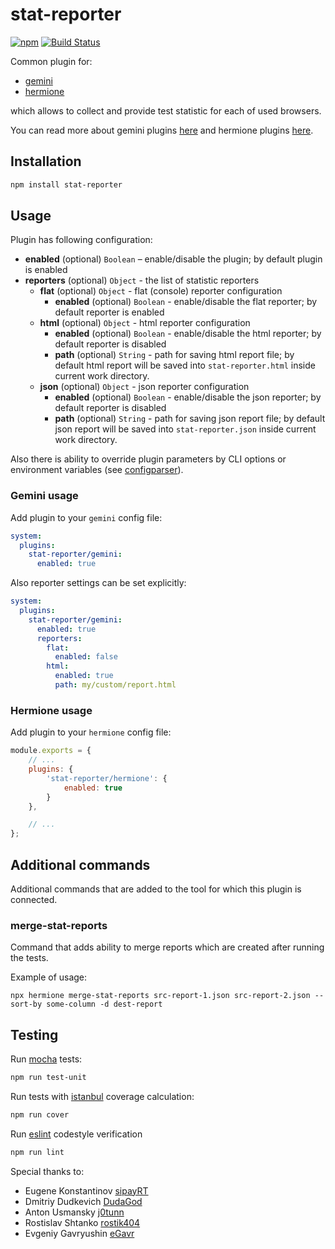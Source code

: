 # stat-reporter

[![npm](https://img.shields.io/npm/v/stat-reporter.svg)](https://www.npmjs.com/package/stat-reporter)
[![Build Status](https://travis-ci.org/gemini-testing/stat-reporter.svg?branch=master)](https://travis-ci.org/gemini-testing/stat-reporter)

Common plugin for:

* [gemini](https://github.com/gemini-testing/gemini)
* [hermione](https://github.com/gemini-testing/hermione)

which allows to collect and provide test statistic for each of used browsers.

You can read more about gemini plugins [here](https://github.com/gemini-testing/gemini/blob/master/doc/plugins.md)
and hermione plugins [here](https://github.com/gemini-testing/hermione#plugins).

## Installation

```bash
npm install stat-reporter
```

## Usage

Plugin has following configuration:

* **enabled** (optional) `Boolean` – enable/disable the plugin; by default plugin is enabled
* **reporters** (optional) `Object` - the list of statistic reporters
    * **flat** (optional) `Object` - flat (console) reporter configuration
        * **enabled** (optional) `Boolean` - enable/disable the flat reporter; by default reporter is enabled
    * **html** (optional) `Object` - html reporter configuration
        * **enabled** (optional) `Boolean` - enable/disable the html reporter; by default reporter is disabled
        * **path** (optional) `String` - path for saving html report file; by default html report will be saved into `stat-reporter.html` inside current work directory.
    * **json** (optional) `Object` - json reporter configuration
        * **enabled** (optional) `Boolean` - enable/disable the json reporter; by default reporter is disabled
        * **path** (optional) `String` - path for saving json report file; by default json report will be saved into `stat-reporter.json` inside current work directory.

Also there is ability to override plugin parameters by CLI options or environment variables
(see [configparser](https://github.com/gemini-testing/configparser)).

### Gemini usage

Add plugin to your `gemini` config file:

```yaml
system:
  plugins:
    stat-reporter/gemini:
      enabled: true
```

Also reporter settings can be set explicitly:

```yaml
system:
  plugins:
    stat-reporter/gemini:
      enabled: true
      reporters:
        flat:
          enabled: false
        html:
          enabled: true
          path: my/custom/report.html
```

### Hermione usage

Add plugin to your `hermione` config file:

```js
module.exports = {
    // ...
    plugins: {
        'stat-reporter/hermione': {
            enabled: true
        }
    },

    // ...
};
```

## Additional commands

Additional commands that are added to the tool for which this plugin is connected.

### merge-stat-reports

Command that adds ability to merge reports which are created after running the tests.

Example of usage:
```
npx hermione merge-stat-reports src-report-1.json src-report-2.json --sort-by some-column -d dest-report
```


## Testing

Run [mocha](http://mochajs.org) tests:
```bash
npm run test-unit
```

Run tests with [istanbul](https://github.com/gotwarlost/istanbul) coverage calculation:
```bash
npm run cover
```

Run [eslint](http://eslint.org) codestyle verification
```bash
npm run lint
```

Special thanks to:

* Eugene Konstantinov [sipayRT](https://github.com/sipayRT)
* Dmitriy Dudkevich [DudaGod](https://github.com/DudaGod)
* Anton Usmansky [j0tunn](https://github.com/j0tunn)
* Rostislav Shtanko [rostik404](https://github.com/rostik404)
* Evgeniy Gavryushin [eGavr](https://github.com/eGavr)
